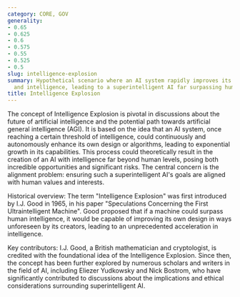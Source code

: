 ```yaml
---
category: CORE, GOV
generality:
- 0.65
- 0.625
- 0.6
- 0.575
- 0.55
- 0.525
- 0.5
slug: intelligence-explosion
summary: Hypothetical scenario where an AI system rapidly improves its own capabilities
  and intelligence, leading to a superintelligent AI far surpassing human intelligence.
title: Intelligence Explosion
---
```


The concept of Intelligence Explosion is pivotal in discussions about the future of artificial intelligence and the potential path towards artificial general intelligence (AGI). It is based on the idea that an AI system, once reaching a certain threshold of intelligence, could continuously and autonomously enhance its own design or algorithms, leading to exponential growth in its capabilities. This process could theoretically result in the creation of an AI with intelligence far beyond human levels, posing both incredible opportunities and significant risks. The central concern is the alignment problem: ensuring such a superintelligent AI's goals are aligned with human values and interests.

Historical overview: The term "Intelligence Explosion" was first introduced by I.J. Good in 1965, in his paper "Speculations Concerning the First Ultraintelligent Machine". Good proposed that if a machine could surpass human intelligence, it would be capable of improving its own design in ways unforeseen by its creators, leading to an unprecedented acceleration in intelligence.

Key contributors: I.J. Good, a British mathematician and cryptologist, is credited with the foundational idea of the Intelligence Explosion. Since then, the concept has been further explored by numerous scholars and writers in the field of AI, including Eliezer Yudkowsky and Nick Bostrom, who have significantly contributed to discussions about the implications and ethical considerations surrounding superintelligent AI.